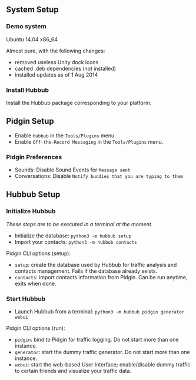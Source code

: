 
## System Setup 

### Demo system 

Ubuntu 14.04 x86_64

Almost pure, with the following changes:
 * removed useless Unity dock icons
 * cached .deb dependencies (not installed)
 * installed updates as of 1 Aug 2014

### Install Hubbub 

Install the Hubbub package corresponding to your platform.



## Pidgin Setup 

 * Enable `Hubbub` in the `Tools/Plugins` menu.
 * Enable `Off-the-Record Messaging` in the `Tools/Plugins` menu.


### Pidgin Preferences 

 * Sounds: Disable Sound Events for `Message sent`
 * Conversations: Disable `Notify buddies that you are typing to them`


## Hubbub Setup 

### Initialize Hubbub 

_These steps are to be executed in a terminal at the moment._

 * Initialize the database: `python3 -m hubbub setup`
 * Import your contacts: `python3 -m hubbub contacts`

Pidgin CLI options (setup):
 * `setup`: create the database used by Hubbub for traffic analysis and contacts management. Fails if the database already exists.
 * `contacts`: import contacts information from Pidgin. Can be run anytime, exits when done.

### Start Hubbub 

 * Launch Hubbub from a terminal: `python3 -m hubbub pidgin generator webui`

Pidgin CLI options (run):
 * `pidgin`: bind to Pidgin for traffic logging. Do not start more than one instance.
 * `generator`: start the dummy traffic generator. Do not start more than one instance.
 * `webui`: start the web-based User Interface; enable/disable dummy traffic to certain friends and visualize your traffic data.



